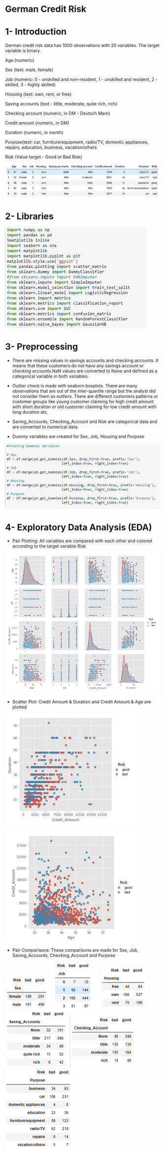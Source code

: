 # German Credit Risk

# 1- Introduction

German credit risk data has 1000 observations with 20 variables. The target variable is binary. 

Age (numeric)

Sex (text: male, female)

Job (numeric: 0 - unskilled and non-resident, 1 - unskilled and resident, 2 - skilled, 3 - highly skilled)

Housing (text: own, rent, or free)

Saving accounts (text - little, moderate, quite rich, rich)

Checking account (numeric, in DM - Deutsch Mark)

Credit amount (numeric, in DM)

Duration (numeric, in month)

Purpose(text: car, furniture/equipment, radio/TV, domestic appliances, repairs, education, business, vacation/others

Risk (Value target - Good or Bad Risk)

![](images/screen2.PNG/)

# 2- Libraries 

![](images/screen1.PNG/)

# 3- Preprocessing

- There are missing values in savings accounts and checking accounts. It means that these customers do not have any savings account or checking accounts.NaN values are converted to None and defined as a categorical variable in both variables.

- Outlier check is made with seaborn boxplots. There are many observations that are out of the inter-quartile range but the analyst did not consider them as outliers. There are different customers patterns or customer groups like young customer claiming for high credit amount with short duration or old customer claiming for low credit amount with long duration etc.

- Saving_Accounts, Checking_Account and Risk are categorical data and are converted to numerical data.

- Dummy variables are created for Sex, Job, Housing and Purpose

![](images/screen6.PNG/)

# 4- Exploratory Data Analysis (EDA)

- Pair Plotting: All variables are compared with each other and colored according to the target variable Risk

![](images/screen3.PNG/)

- Scatter Plot: Credit Amount & Duration and Credit Amount & Age are plotted 

![](images/screen4.PNG/)

![](images/screen5.PNG/)

- Pair Comparisons: These comparisons are made for Sex, Job, Saving_Accounts, Checking_Account and Purpose

![](images/screen8.PNG/)
![](images/screen9.PNG/)
![](images/screen10.PNG/)
![](images/screen11.PNG/)
![](images/screen12.PNG/)
![](images/screen13.PNG/)
